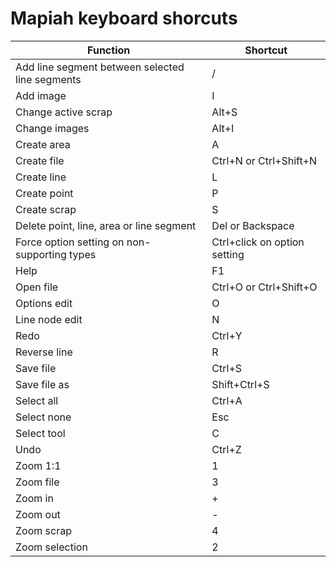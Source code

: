 # Mapiah keyboard shorcuts

| Function                                        | Shortcut                     |
| ----------------------------------------------- | ---------------------------- |
| Add line segment between selected line segments | /                            |
| Add image                                       | I                            |
| Change active scrap                             | Alt+S                        |
| Change images                                   | Alt+I                        |
| Create area                                     | A                            |
| Create file                                     | Ctrl+N or Ctrl+Shift+N       |
| Create line                                     | L                            |
| Create point                                    | P                            |
| Create scrap                                    | S                            |
| Delete point, line, area or line segment        | Del or Backspace             |
| Force option setting on non-supporting types    | Ctrl+click on option setting |
| Help                                            | F1                           |
| Open file                                       | Ctrl+O or Ctrl+Shift+O       |
| Options edit                                    | O                            |
| Line node edit                                  | N                            |
| Redo                                            | Ctrl+Y                       |
| Reverse line                                    | R                            |
| Save file                                       | Ctrl+S                       |
| Save file as                                    | Shift+Ctrl+S                 |
| Select all                                      | Ctrl+A                       |
| Select none                                     | Esc                          |
| Select tool                                     | C                            |
| Undo                                            | Ctrl+Z                       |
| Zoom 1:1                                        | 1                            |
| Zoom file                                       | 3                            |
| Zoom in                                         | +                            |
| Zoom out                                        | -                            |
| Zoom scrap                                      | 4                            |
| Zoom selection                                  | 2                            |

